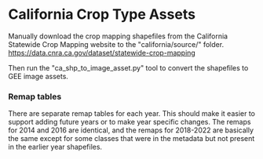 # California Crop Type Assets

Manually download the crop mapping shapefiles from the California Statewide Crop Mapping website to the "california/source/" folder.
https://data.cnra.ca.gov/dataset/statewide-crop-mapping

Then run the "ca_shp_to_image_asset.py" tool to convert the shapefiles to GEE image assets.

### Remap tables

There are separate remap tables for each year.  This should make it easier to support adding future years or to make year specific changes.  The remaps for 2014 and 2016 are identical, and the remaps for 2018-2022 are basically the same except for some classes that were in the metadata but not present in the earlier year shapefiles.
